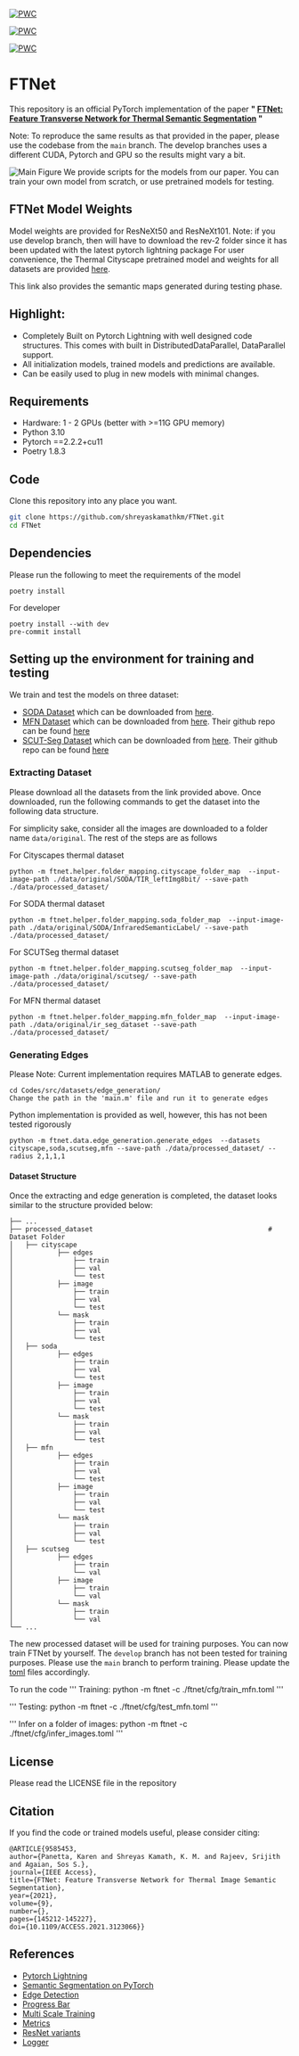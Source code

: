 [![PWC](https://img.shields.io/endpoint.svg?url=https://paperswithcode.com/badge/ftnet-feature-transverse-network-for-thermal/thermal-image-segmentation-on-soda-dataset)](https://paperswithcode.com/sota/thermal-image-segmentation-on-soda-dataset?p=ftnet-feature-transverse-network-for-thermal)

[![PWC](https://img.shields.io/endpoint.svg?url=https://paperswithcode.com/badge/ftnet-feature-transverse-network-for-thermal/thermal-image-segmentation-on-scut-seg)](https://paperswithcode.com/sota/thermal-image-segmentation-on-scut-seg?p=ftnet-feature-transverse-network-for-thermal)

[![PWC](https://img.shields.io/endpoint.svg?url=https://paperswithcode.com/badge/ftnet-feature-transverse-network-for-thermal/thermal-image-segmentation-on-mfn-dataset)](https://paperswithcode.com/sota/thermal-image-segmentation-on-mfn-dataset?p=ftnet-feature-transverse-network-for-thermal)

# FTNet

This repository is an official PyTorch implementation of the paper **" [FTNet: Feature Transverse Network for Thermal Semantic Segmentation](https://ieeexplore.ieee.org/abstract/document/9585453) "**

Note: To reproduce the same results as that provided in the paper, please use the codebase from the `main` branch. The develop branches uses a different CUDA, Pytorch and GPU so the results might vary a bit.

![Main Figure](./artifacts/main_figure.png)
We provide scripts for the models from our paper. You can train your own model from scratch, or use pretrained models for testing.

## FTNet Model Weights

Model weights are provided for ResNeXt50 and ResNeXt101.
Note: if you use develop branch, then will have to download the rev-2 folder since it has been updated with the latest pytorch lightning package
For user convenience, the Thermal Cityscape pretrained model and weights for all datasets are provided [here](https://tufts.box.com/s/deghum7pn6h25jn4sbdzqcjbzdt789ga).

This link also provides the semantic maps generated during testing phase.

## Highlight:

- Completely Built on Pytorch Lightning with well designed code structures. This comes with built in DistributedDataParallel, DataParallel support.
- All initialization models, trained models and predictions are available.
- Can be easily used to plug in new models with minimal changes.

## Requirements

- Hardware: 1 - 2 GPUs (better with >=11G GPU memory)
- Python 3.10
- Pytorch ==2.2.2+cu11
- Poetry 1.8.3

## Code

Clone this repository into any place you want.

```bash
git clone https://github.com/shreyaskamathkm/FTNet.git
cd FTNet
```

## Dependencies

Please run the following to meet the requirements of the model

```
poetry install
```

For developer

```
poetry install --with dev
pre-commit install
```

## Setting up the environment for training and testing

We train and test the models on three dataset:

- [SODA Dataset](https://arxiv.org/abs/1907.10303) which can be downloaded from [here](https://drive.google.com/drive/folders/1ZF2vDk9j69kP5U0zcp-liOBk-atWcw-5).
- [MFN Dataset](https://ieeexplore.ieee.org/document/8206396) which can be downloaded from [here](https://www.mi.t.u-tokyo.ac.jp/static/projects/mil_multispectral/). Their github repo can be found [here](https://github.com/haqishen/MFNet-pytorch)
- [SCUT-Seg Dataset](https://www.sciencedirect.com/science/article/abs/pii/S1350449520306769)  which can be downloaded from [here](https://drive.google.com/drive/folders/1soPrrx2_AXNzbrlOE89i5aYb3TxbmcB5). Their github repo can be found [here](https://github.com/haitaobiyao/MCNet)

### Extracting Dataset

Please download all the datasets from the link provided above. Once downloaded, run the following commands to get the dataset into the following data structure.

For simplicity sake, consider all the images are downloaded to a folder name `data/original`. The rest of the steps are as follows

For Cityscapes thermal dataset

```
python -m ftnet.helper.folder_mapping.cityscape_folder_map  --input-image-path ./data/original/SODA/TIR_leftImg8bit/ --save-path ./data/processed_dataset/
```

For SODA thermal dataset

```
python -m ftnet.helper.folder_mapping.soda_folder_map  --input-image-path ./data/original/SODA/InfraredSemanticLabel/ --save-path ./data/processed_dataset/
```

For SCUTSeg thermal dataset

```
python -m ftnet.helper.folder_mapping.scutseg_folder_map  --input-image-path ./data/original/scutseg/ --save-path ./data/processed_dataset/
```

For MFN thermal dataset

```
python -m ftnet.helper.folder_mapping.mfn_folder_map  --input-image-path ./data/original/ir_seg_dataset --save-path ./data/processed_dataset/
```

### Generating Edges

Please Note: Current implementation requires MATLAB to generate edges.

```
cd Codes/src/datasets/edge_generation/
Change the path in the 'main.m' file and run it to generate edges
```

Python implementation is provided as well, however, this has not been tested rigorously

```
python -m ftnet.data.edge_generation.generate_edges  --datasets cityscape,soda,scutseg,mfn --save-path ./data/processed_dataset/ --radius 2,1,1,1
```

#### Dataset Structure

Once the extracting and edge generation is completed, the dataset looks similar to the structure provided below:

```
├── ...
├── processed_dataset                                            # Dataset Folder
│   ├── cityscape
│           ├── edges
│   	        ├── train
│   	        ├── val
│   	        └── test
│   	    ├── image
│   	        ├── train
│   	        ├── val
│   	        └── test
│   	    └── mask
│   	        ├── train
│   	        ├── val
│   	        └── test
│   ├── soda
│           ├── edges
│   	        ├── train
│   	        ├── val
│   	        └── test
│   	    ├── image
│   	        ├── train
│   	        ├── val
│   	        └── test
│   	    └── mask
│   	        ├── train
│   	        ├── val
│   	        └── test
│   ├── mfn
│           ├── edges
│   	        ├── train
│   	        ├── val
│   	        └── test
│   	    ├── image
│   	        ├── train
│   	        ├── val
│   	        └── test
│   	    └── mask
│   	        ├── train
│   	        ├── val
│   	        └── test
│   ├── scutseg
│           ├── edges
│   	        ├── train
│   	        └── val
│   	    ├── image
│   	        ├── train
│   	        └── val
│   	    └── mask
│   	        ├── train
│   	        └── val
└── ...
```

The new processed dataset will be used for training purposes. You can now train FTNet by yourself. The `develop` branch has not been tested for training purposes. Please use the `main` branch to perform training. Please update the [toml](ftnet/cfg/) files accordingly.

To run the code
'''
Training:
python -m ftnet -c ./ftnet/cfg/train_mfn.toml
'''

'''
Testing:
python -m ftnet -c ./ftnet/cfg/test_mfn.toml
'''

'''
Infer on a folder of images:
python -m ftnet -c ./ftnet/cfg/infer_images.toml
'''

<!-- LICENSE -->

## License

Please read the LICENSE file in the repository

## Citation

If you find the code or trained models useful, please consider citing:

```
@ARTICLE{9585453,
author={Panetta, Karen and Shreyas Kamath, K. M. and Rajeev, Srijith and Agaian, Sos S.},
journal={IEEE Access},
title={FTNet: Feature Transverse Network for Thermal Image Semantic Segmentation},
year={2021},
volume={9},
number={},
pages={145212-145227},
doi={10.1109/ACCESS.2021.3123066}}
```

<!-- ACKNOWLEDGEMENTS -->

## References

- [Pytorch Lightning](https://www.pytorchlightning.ai/)
- [Semantic Segmentation on PyTorch](https://github.com/Tramac/awesome-semantic-segmentation-pytorch)
- [Edge Detection](https://github.com/Lavender105/DFF/blob/152397cec4a3dac2aa86e92a65cc27e6c8016ab9/lib/matlab/modules/data/seg2edge.m)
- [Progress Bar](https://github.com/zhutmost/neuralzip/blob/master/apputil/progressbar.py)
- [Multi Scale Training](https://github.com/CaoWGG/multi-scale-training)
- [Metrics](https://github.com/mseg-dataset/mseg-semantic)
- [ResNet variants](https://github.com/zhanghang1989/ResNeSt)
- [Logger](https://detectron2.readthedocs.io/en/latest/_modules/detectron2/utils/logger.html)

